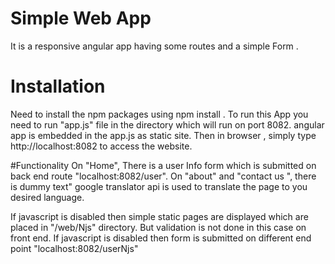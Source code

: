 # Simple Web App
It is a responsive angular app having some routes and a simple Form .

# Installation
Need to install the npm packages using npm install .
To run this App you need to run "app.js" file in the directory which will run on port 8082.
angular app is embedded in the app.js as static site.
Then in browser , simply type http://localhost:8082 to access the website.

#Functionality
On "Home", There is a user Info form which is submitted on back end route "localhost:8082/user".
On "about" and "contact us ", there is dummy text"
google translator api is used to translate the page to you desired language.

If javascript is disabled then simple static pages are displayed which are placed in "/web/Njs" directory.
But validation is not done in this case on front end.
If javascript is disabled then form is submitted on different end point "localhost:8082/userNjs"
